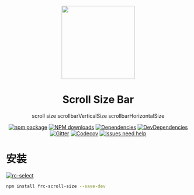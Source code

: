 <p align="center">
  <a href="https://github.com/Paul-Long/frc-scroll-size">
    <img width="200" src="http://houym-1254119810.picsh.myqcloud.com/logo-200_150.png">
  </a>
</p>

<h1 align="center">Scroll Size Bar</h1>

<div align="center">

scroll size scrollbarVerticalSize  scrollbarHorizontalSize

[![npm package](https://img.shields.io/npm/v/frc-scroll-size.svg?style=flat)](https://www.npmjs.com/package/frc-scroll-size)
[![NPM downloads](http://img.shields.io/npm/dm/frc-scroll-size.svg?style=flat-square)](http://npmjs.com/frc-scroll-size)
[![Dependencies](https://img.shields.io/david/paul-long/frc-scroll-size.svg?style=flat-square)](https://david-dm.org/paul-long/frc-scroll-size)
[![DevDependencies](https://img.shields.io/david/dev/paul-long/frc-scroll-size.svg?style=flat-square)](https://david-dm.org/paul-long/frc-scroll-size?type=dev)
[![Gitter](https://img.shields.io/gitter/room/paul-long/frc-scroll-size.svg?style=flat-square)](https://gitter.im/paul-long/paul-long?utm_source=badge&utm_medium=badge&utm_campaign=pr-badge)
[![Codecov](https://img.shields.io/coveralls/github/paul-long/frc-scroll-size.svg?style=flat-square)](https://codecov.io/gh/paul-long/frc-scroll-size/branch/master)
[![Issues need help](https://flat.badgen.net/github/label-issues/paul-long/frc-scroll-size/help%20wanted/open)](https://github.com/paul-long/frc-scroll-size/issues?q=label%3A%22help+wanted%22)

</div>


# 安装

[![rc-select](https://nodei.co/npm/frc-scroll-size.png)](https://npmjs.org/package/frc-scroll-size)

```bash
npm install frc-scroll-size --save-dev
```
